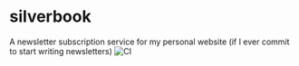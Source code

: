 # silverbook

A newsletter subscription service for my personal website (if I ever commit to start writing newsletters)
![CI](https://github.com/silverhairs/silverbook/actions/workflows/rust.yml/badge.svg)
